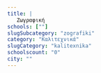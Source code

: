 ```yaml
---
title: |
   Zωγραφική
schools: [""]
slugSubcategory: "zografiki"
category: "Καλιτεχνικά"
slugCategory: "kalitexnika"
schoolscount: "0"
city: ""
---
```


